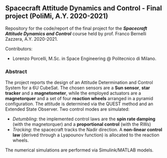 ## Spacecraft Attitude Dynamics and Control - Final project (PoliMi, A.Y. 2020-2021)

Repository for the code/report of the final project for the ***Spacecraft Attitude Dynamics and Control*** course held by prof. Franco Bernelli Zazzera, A.Y. 2020-2021.

Contributors:
+ Lorenzo Porcelli, M.Sc. in Space Engineering @ Politecnico di Milano.

### Abstract

The project reports the design of an Attitude Determination and Control System for a 6U CubeSat. The chosen sensors are a **Sun sensor**, **star tracker** and a **magnetometer**, while the employed actuators are a **magnetorquer** and a set of four **reaction wheels** arranged in a pyramid configuration. The attitude is determined via the QUEST method and an Extended State Observer. Two control modes are simulated:

* _Detumbling_: the implemented control laws are the **spin rate damping** (with the magnetorquer) and a **proportional control** (with the RWs)
* _Tracking_: the spacecraft tracks the Nadir direction. A **non-linear control law** (derived through a Lyapounov function) is allocated to the reaction wheels.

The numerical simulations are performed via Simulink/MATLAB models.
